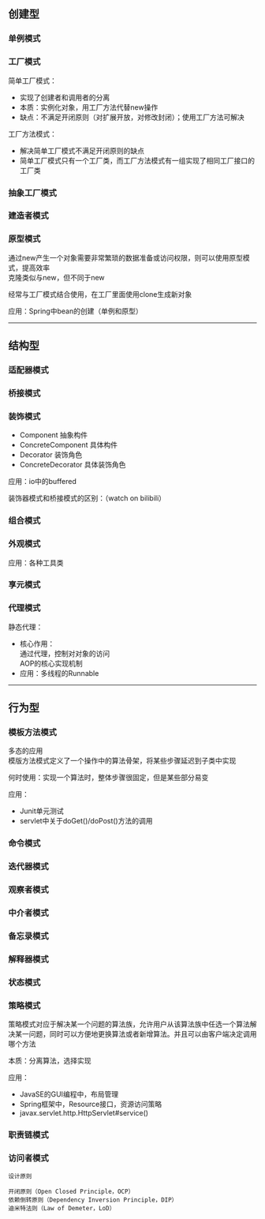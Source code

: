 ## 创建型

### 单例模式

### 工厂模式

简单工厂模式：
- 实现了创建者和调用者的分离
- 本质：实例化对象，用工厂方法代替new操作
- 缺点：不满足开闭原则（对扩展开放，对修改封闭）；使用工厂方法可解决

工厂方法模式：
- 解决简单工厂模式不满足开闭原则的缺点  
- 简单工厂模式只有一个工厂类，而工厂方法模式有一组实现了相同工厂接口的工厂类

### 抽象工厂模式

### 建造者模式

### 原型模式

通过new产生一个对象需要非常繁琐的数据准备或访问权限，则可以使用原型模式，提高效率  
克隆类似与new，但不同于new

经常与工厂模式结合使用，在工厂里面使用clone生成新对象

应用：Spring中bean的创建（单例和原型）

---
## 结构型

### 适配器模式

### 桥接模式

### 装饰模式
- Component			抽象构件
- ConcreteComponent	具体构件
- Decorator			装饰角色
- ConcreteDecorator	具体装饰角色

应用：io中的buffered

装饰器模式和桥接模式的区别：（watch on bilibili）

### 组合模式

### 外观模式

应用：各种工具类

### 享元模式

### 代理模式

静态代理：
- 核心作用：  
    通过代理，控制对对象的访问  
    AOP的核心实现机制
- 应用：多线程的Runnable

---
## 行为型

### 模板方法模式

多态的应用  
模版方法模式定义了一个操作中的算法骨架，将某些步骤延迟到子类中实现

何时使用：实现一个算法时，整体步骤很固定，但是某些部分易变

应用：  
- Junit单元测试
- servlet中关于doGet()/doPost()方法的调用

### 命令模式

### 迭代器模式

### 观察者模式

### 中介者模式

### 备忘录模式

### 解释器模式

### 状态模式

### 策略模式

策略模式对应于解决某一个问题的算法族，允许用户从该算法族中任选一个算法解决某一问题，同时可以方便地更换算法或者新增算法。并且可以由客户端决定调用哪个方法

本质：分离算法，选择实现

应用：
- JavaSE的GUI编程中，布局管理
- Spring框架中，Resource接口，资源访问策略
- javax.servlet.http.HttpServlet#service()

### 职责链模式

### 访问者模式


```
设计原则

开闭原则（Open Closed Principle，OCP）
依赖倒转原则（Dependency Inversion Principle，DIP）
迪米特法则（Law of Demeter，LoD）
```